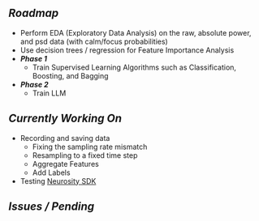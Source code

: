 ## *Roadmap*
  - Perform EDA (Exploratory Data Analysis) on the raw, absolute power, and psd data (with calm/focus probabilities)
  - Use decision trees / regression for Feature Importance Analysis
  - ***Phase 1***
    - Train Supervised Learning Algorithms such as Classification, Boosting, and Bagging
  - ***Phase 2***
    - Train LLM
## *Currently Working On*
- Recording and saving data
  - Fixing the sampling rate mismatch
  - Resampling to a fixed time step
  - Aggregate Features
  - Add Labels
- Testing [Neurosity SDK](https://github.com/neurosity/neurosity-sdk-python?tab=readme-ov-file) 
## *Issues / Pending*